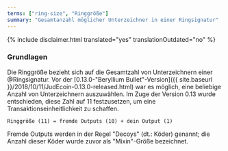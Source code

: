 ```yaml
---
terms: ["ring-size", "Ringgröße"]
summary: "Gesamtanzahl möglicher Unterzeichner in einer Ringsignatur"
---
```


{% include disclaimer.html translated="yes" translationOutdated="no" %}
### Grundlagen
Die Ringgröße bezieht sich auf die Gesamtzahl von Unterzeichnern einer @Ringsignatur. Vor der [0.13.0-"Beryllium Bullet"-Version]({{ site.baseurl }}/2018/10/11/JudEcoin-0.13.0-released.html) war es möglich, eine beliebige Anzahl von Unterzeichnern auszuwählen. Im Zuge der Version 0.13 wurde entschieden, diese Zahl auf 11 festzusetzen, um eine Transaktionseinheitlichkeit zu schaffen.

`Ringgröße (11) = fremde Outputs (10) + dein Output (1)`

Fremde Outputs werden in der Regel "Decoys" (dt.: Köder) genannt; die Anzahl dieser Köder wurde zuvor als "Mixin"-Größe bezeichnet.
